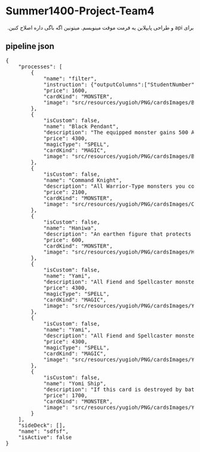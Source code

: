 # Summer1400-Project-Team4
<div dir="rtl">
برای api و طراحی پایپلاین یه فرمت موقت مینویسم. میتونین اگه باگی داره اصلاح کنین.
</div>

## pipeline json

  <pre>
{
    "processes": [
        {
            "name": "filter",
            "instruction": {"outputColumns":["StudentNumber", "Grade", "FirstName", "LastName"], "condition":"IsMale = 1 AND 10 < Grade AND Grade < 15"},
            "price": 1600,
            "cardKind": "MONSTER",
            "image": "src/resources/yugioh/PNG/cardsImages/Babydragon.jpg"
        },
        {
            "isCustom": false,
            "name": "Black Pendant",
            "description": "The equipped monster gains 500 ATK. When this card is sent from the field to the Graveyard: Inflict 500 damage to your opponent.",
            "price": 4300,
            "magicType": "SPELL",
            "cardKind": "MAGIC",
            "image": "src/resources/yugioh/PNG/cardsImages/BlackPendant.jpg"
        },
        {
            "isCustom": false,
            "name": "Command Knight",
            "description": "All Warrior-Type monsters you control gain 400 ATK. If you control another monster, monsters your opponent controls cannot target this card for an attack.",
            "price": 2100,
            "cardKind": "MONSTER",
            "image": "src/resources/yugioh/PNG/cardsImages/CommandKnight.jpg"
        },
        {
            "isCustom": false,
            "name": "Haniwa",
            "description": "An earthen figure that protects the tomb of an ancient ruler.",
            "price": 600,
            "cardKind": "MONSTER",
            "image": "src/resources/yugioh/PNG/cardsImages/Haniwa.jpg"
        },
        {
            "isCustom": false,
            "name": "Yami",
            "description": "All Fiend and Spellcaster monsters on the field gain 200 ATK/DEF, also all Fairy monsters on the field lose 200 ATK/DEF.",
            "price": 4300,
            "magicType": "SPELL",
            "cardKind": "MAGIC",
            "image": "src/resources/yugioh/PNG/cardsImages/Yami.jpg"
        },
        {
            "isCustom": false,
            "name": "Yami",
            "description": "All Fiend and Spellcaster monsters on the field gain 200 ATK/DEF, also all Fairy monsters on the field lose 200 ATK/DEF.",
            "price": 4300,
            "magicType": "SPELL",
            "cardKind": "MAGIC",
            "image": "src/resources/yugioh/PNG/cardsImages/Yami.jpg"
        },
        {
            "isCustom": false,
            "name": "Yomi Ship",
            "description": "If this card is destroyed by battle and sent to the GY: Destroy the monster that destroyed this card.",
            "price": 1700,
            "cardKind": "MONSTER",
            "image": "src/resources/yugioh/PNG/cardsImages/YomiShip.jpg"
        }
    ],
    "sideDeck": [],
    "name": "sdfsf",
    "isActive": false
}
  </pre>
